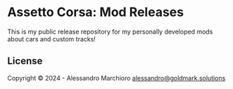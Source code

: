 # Assetto Corsa: Mod Releases

This is my public release repository for my personally developed mods about cars and custom tracks!

## License

Copyright © 2024 - Alessandro Marchioro <alessandro@goldmark.solutions>
